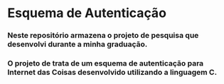 # Esquema de Autenticação

### Neste repositório armazena o projeto de pesquisa que desenvolvi durante a minha graduação.

### O projeto de trata de um esquema de autenticação para Internet das Coisas desenvolvido utilizando a linguagem C.
